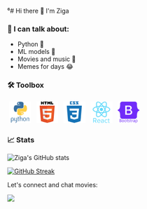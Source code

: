 ⁶# Hi there 👋 I'm Ziga

### 🔭 I can talk about:

- Python 🐍 
- ML models 🧠
- Movies and music 🍿
- Memes for days 😂

### 🛠️ Toolbox

<img src="https://github.com/devicons/devicon/blob/master/icons/python/python-original-wordmark.svg" alt="Python logo" width="50" height="50" style="vertical-align:top; margin:4px"> <img src="https://github.com/devicons/devicon/blob/master/icons/html5/html5-original-wordmark.svg" alt="HTML5 logo" width="50" height="50" style="vertical-align:top; margin:4px"> <img src="https://github.com/devicons/devicon/blob/master/icons/css3/css3-plain-wordmark.svg" alt="CSS3 logo" width="50" height="50" style="vertical-align:top; margin:4px"> <img src="https://github.com/devicons/devicon/blob/master/icons/react/react-original-wordmark.svg" alt="React logo" width="50" height="50" style="vertical-align:top; margin:4px"> <img src="https://github.com/devicons/devicon/blob/master/icons/bootstrap/bootstrap-plain-wordmark.svg" alt="Bootstrap logo" width="50" height="50" style="vertical-align:top; margin:4px">

### 📈 Stats

![Ziga's GitHub stats](https://github-readme-stats.vercel.app/api?username=ZigaLarissa&show_icons=true&theme=dark&include_all_commits=true&count_private=true)

[![GitHub Streak](https://streak-stats.demolab.com?user=ZigaLarissa%20)](https://git.io/streak-stats)

Let's connect and chat movies:

<img src="https://img.shields.io/badge/linkedin-%230077B5.svg?&style=for-the-badge&logo=linkedin&logoColor=white" />
